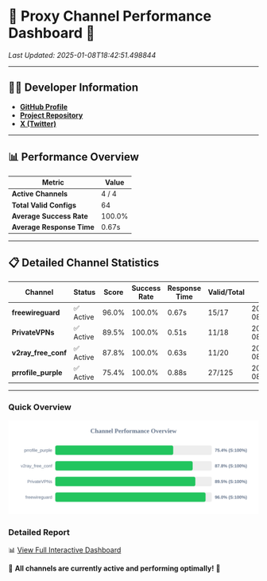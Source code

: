 # 🌟 Proxy Channel Performance Dashboard 🌟

_Last Updated: 2025-01-08T18:42:51.498844_

---

## 👩‍💻 Developer Information

- **[GitHub Profile](https://github.com/4n0nymou3)**  
- **[Project Repository](https://github.com/4n0nymou3/multi-proxy-config-fetcher)**  
- **[X (Twitter)](https://x.com/4n0nymou3)**  

---

## 📊 Performance Overview

| Metric                | Value       |
|-----------------------|-------------|
| **Active Channels**   | 4 / 4       |
| **Total Valid Configs** | 64          |
| **Average Success Rate** | 100.0%      |
| **Average Response Time** | 0.67s       |

---

## 📋 Detailed Channel Statistics

| Channel          | Status     | Score  | Success Rate | Response Time | Valid/Total | Last Success               |
|------------------|------------|--------|--------------|---------------|-------------|----------------------------|
| **freewireguard**  | ✅ Active  | 96.0%  | 100.0% | 0.67s         | 15/17       | 2025-01-08T18:42:51.496929 |
| **PrivateVPNs**  | ✅ Active  | 89.5%  | 100.0% | 0.51s         | 11/18       | 2025-01-08T18:42:50.796944 |
| **v2ray_free_conf**  | ✅ Active  | 87.8%  | 100.0% | 0.63s         | 11/20       | 2025-01-08T18:42:50.250265 |
| **prrofile_purple**  | ✅ Active  | 75.4%  | 100.0% | 0.88s         | 27/125       | 2025-01-08T18:42:49.563951 |

---

### Quick Overview
<div align="center">
  <a href="https://raw.githubusercontent.com/nullluser/NullRepo/refs/heads/main/assets/channel_stats_chart.svg">
    <img src="https://raw.githubusercontent.com/nullluser/NullRepo/refs/heads/main/assets/channel_stats_chart.svg" alt="Source Performance Statistics" width="800">
  </a>
</div>

### Detailed Report
📊 [View Full Interactive Dashboard](https://htmlpreview.github.io/?https://github.com/nullluser/NullRepo/blob/main/assets/performance_report.html)

🎉 **All channels are currently active and performing optimally!** 🎉
